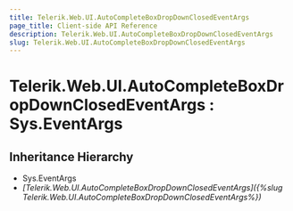 ```yaml
---
title: Telerik.Web.UI.AutoCompleteBoxDropDownClosedEventArgs
page_title: Client-side API Reference
description: Telerik.Web.UI.AutoCompleteBoxDropDownClosedEventArgs
slug: Telerik.Web.UI.AutoCompleteBoxDropDownClosedEventArgs
---
```


# Telerik.Web.UI.AutoCompleteBoxDropDownClosedEventArgs : Sys.EventArgs

## Inheritance Hierarchy

* Sys.EventArgs
* *[Telerik.Web.UI.AutoCompleteBoxDropDownClosedEventArgs]({%slug Telerik.Web.UI.AutoCompleteBoxDropDownClosedEventArgs%})*

